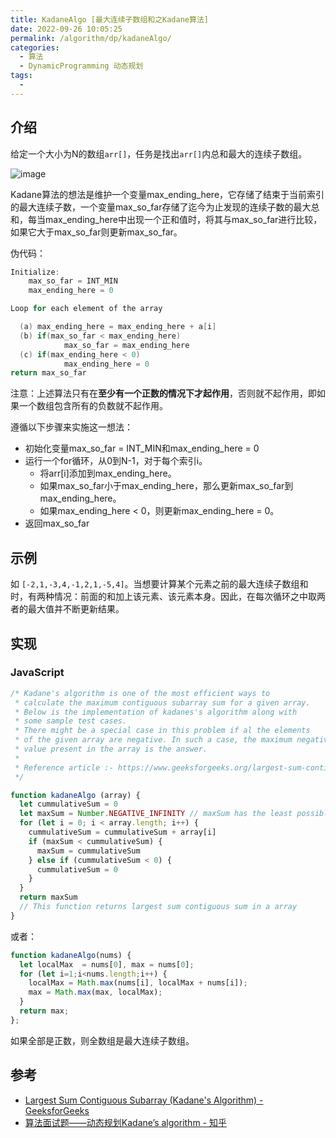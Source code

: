 ```yaml
---
title: KadaneAlgo [最大连续子数组和之Kadane算法]
date: 2022-09-26 10:05:25
permalink: /algorithm/dp/kadaneAlgo/
categories:
  - 算法
  - DynamicProgramming 动态规划
tags:
  - 
---
```


## 介绍

给定一个大小为N的数组`arr[]`，任务是找出`arr[]`内总和最大的连续子数组。

![image](https://cdn.staticaly.com/gh/jonsam-ng/image-hosting@master/2022/image.14x4wqtvxpsw.webp)

Kadane算法的想法是维护一个变量max_ending_here，它存储了结束于当前索引的最大连续子数，一个变量max_so_far存储了迄今为止发现的连续子数的最大总和，每当max_ending_here中出现一个正和值时，将其与max_so_far进行比较，如果它大于max_so_far则更新max_so_far。

伪代码：

```c
Initialize:
    max_so_far = INT_MIN
    max_ending_here = 0

Loop for each element of the array

  (a) max_ending_here = max_ending_here + a[i]
  (b) if(max_so_far < max_ending_here)
            max_so_far = max_ending_here
  (c) if(max_ending_here < 0)
            max_ending_here = 0
return max_so_far
```

注意：上述算法只有在**至少有一个正数的情况下才起作用**，否则就不起作用，即如果一个数组包含所有的负数就不起作用。

遵循以下步骤来实施这一想法：

- 初始化变量max_so_far = INT_MIN和max_ending_here = 0
- 运行一个for循环，从0到N-1，对于每个索引i。
    - 将arr[i]添加到max_ending_here。
    - 如果max_so_far小于max_ending_here，那么更新max_so_far到max_ending_here。
    - 如果max_ending_here < 0，则更新max_ending_here = 0。
- 返回max_so_far

## 示例

如 `[-2,1,-3,4,-1,2,1,-5,4]`。当想要计算某个元素之前的最大连续子数组和时，有两种情况：前面的和加上该元素、该元素本身。因此，在每次循环之中取两者的最大值并不断更新结果。

## 实现

### JavaScript

```js
/* Kadane's algorithm is one of the most efficient ways to
 * calculate the maximum contiguous subarray sum for a given array.
 * Below is the implementation of kadanes's algorithm along with
 * some sample test cases.
 * There might be a special case in this problem if al the elements
 * of the given array are negative. In such a case, the maximum negative
 * value present in the array is the answer.
 *
 * Reference article :- https://www.geeksforgeeks.org/largest-sum-contiguous-subarray/
 */

function kadaneAlgo (array) {
  let cummulativeSum = 0
  let maxSum = Number.NEGATIVE_INFINITY // maxSum has the least possible value
  for (let i = 0; i < array.length; i++) {
    cummulativeSum = cummulativeSum + array[i]
    if (maxSum < cummulativeSum) {
      maxSum = cummulativeSum
    } else if (cummulativeSum < 0) {
      cummulativeSum = 0
    }
  }
  return maxSum
  // This function returns largest sum contiguous sum in a array
}
```

或者：

```js
function kadaneAlgo(nums) {
  let localMax  = nums[0], max = nums[0];
  for (let i=1;i<nums.length;i++) {
    localMax = Math.max(nums[i], localMax + nums[i]);
    max = Math.max(max, localMax);
  }
  return max;
};
```

如果全部是正数，则全数组是最大连续子数组。

## 参考

- [Largest Sum Contiguous Subarray (Kadane's Algorithm) - GeeksforGeeks](https://www.geeksforgeeks.org/largest-sum-contiguous-subarray/)
- [算法面试题——动态规划Kadane’s algorithm - 知乎](https://zhuanlan.zhihu.com/p/96014673)